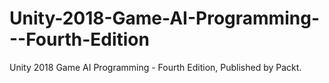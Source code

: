 # Unity-2018-Game-AI-Programming---Fourth-Edition
Unity 2018 Game AI Programming - Fourth Edition, Published by Packt.
